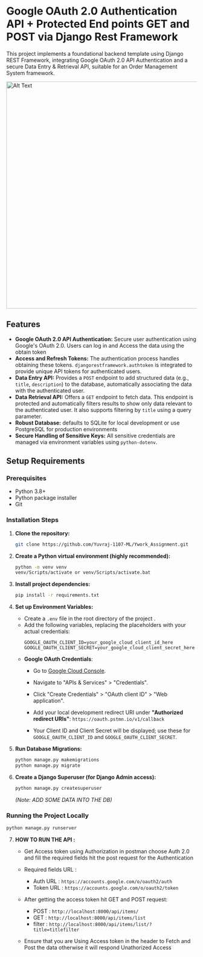 # Google OAuth 2.0 Authentication API + Protected End points GET and POST via Django Rest Framework
This project implements a foundational backend template using Django REST Framework, integrating Google OAuth 2.0 API Authentication and a secure Data Entry & Retrieval API, suitable for an Order Management System framework.

<img src="https://miro.medium.com/v2/resize:fit:1400/1*_rwnCqi-GiSCOXj5RACzew.png" alt="Alt Text" width="600"/>

## Features

* **Google OAuth 2.0 API Authentication:** Secure user authentication using Google's OAuth 2.0. Users can log in and Access the data using the obtain token
* **Access and Refresh Tokens:** The authentication process handles obtaining these tokens. `djangorestframework.authtoken` is integrated to provide unique API tokens for authenticated users.
* **Data Entry API:** Provides a `POST` endpoint to add structured data (e.g., `title`, `description`) to the database, automatically associating the data with the authenticated user.
* **Data Retrieval API:** Offers a `GET` endpoint to fetch data. This endpoint is protected and automatically filters results to show only data relevant to the authenticated user. It also supports filtering by `title` using a query parameter.
* **Robust Database:** defaults to SQLite for local development or use PostgreSQL for production environments 
* **Secure Handling of Sensitive Keys:** All sensitive credentials are managed via environment variables using `python-dotenv`.


## Setup Requirements

### Prerequisites

* Python 3.8+
* Python package installer
* Git

### Installation Steps

1.  **Clone the repository:**
    ```bash
    git clone https://github.com/Yuvraj-1107-ML/Ywork_Assignment.git
    ```
2.  **Create a Python virtual environment (highly recommended):**
    ```bash
    python -m venv venv
    venv/Scripts/activate or venv/Scripts/activate.bat   
    ```
3.  **Install project dependencies:**
    ```bash
    pip install -r requirements.txt
    ```
4. **Set up Environment Variables:**
    * Create a `.env` file in the root directory of the project .
    * Add the following variables, replacing the placeholders with your actual credentials:
        ```
        GOOGLE_OAUTH_CLIENT_ID=your_google_cloud_client_id_here
        GOOGLE_OAUTH_CLIENT_SECRET=your_google_cloud_client_secret_here
        ```
     * **Google OAuth Credentials**:
        * Go to [Google Cloud Console](https://console.cloud.google.com/).
        * Navigate to "APIs & Services" > "Credentials".
        * Click "Create Credentials" > "OAuth client ID" > "Web application".
          
        * Add your local development redirect URI under **"Authorized redirect URIs"**:
            `https://oauth.pstmn.io/v1/callback`
       
        * Your Client ID and Client Secret will be displayed; use these for `GOOGLE_OAUTH_CLIENT_ID` and `GOOGLE_OAUTH_CLIENT_SECRET`.
               
5. **Run Database Migrations:**
    ```bash
    python manage.py makemigrations
    python manage.py migrate
    ```
    

6. **Create a Django Superuser (for Django Admin access):**
    ```bash
    python manage.py createsuperuser
    ```
    *(Note: ADD SOME DATA INTO THE DB)*
### Running the Project Locally

```bash
python manage.py runserver
```

7. **HOW TO RUN THE API :**
   
   * Get Access token using Authorization in postman choose Auth 2.0 and fill the required fields hit the post request for the Authentication 

   * Required fields URL :
      * Auth URL : `https://accounts.google.com/o/oauth2/auth`
      * Token URL : `https://accounts.google.com/o/oauth2/token`
     
   * After getting the access token hit GET and POST request:
      * POST : `http://localhost:8000/api/items/`
      * GET : `http://localhost:8000/api/items/list`
      * filter : `http://localhost:8000/api/items/list/?title=titlefilter` 
   * Ensure that you are Using Access token in the header to Fetch and Post the data otherwise it will respond Unathorized Access 
